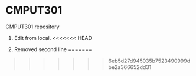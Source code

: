 # CMPUT301
CMPUT301 repository

1. Edit from local.
<<<<<<< HEAD

3. Removed second line
=======
>>>>>>> 6eb5d27d945035b7523490999dbe2a366652dd31
